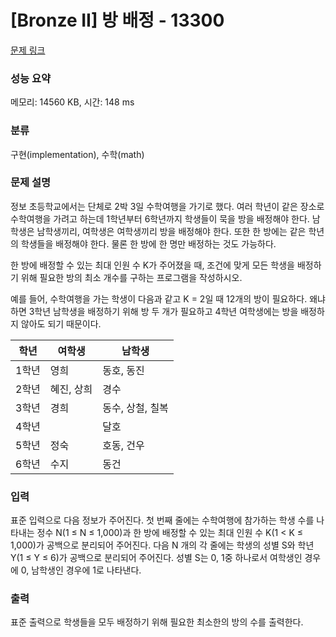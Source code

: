 # [Bronze II] 방 배정 - 13300 

[문제 링크](https://www.acmicpc.net/problem/13300) 

### 성능 요약

메모리: 14560 KB, 시간: 148 ms

### 분류

구현(implementation), 수학(math)

### 문제 설명

<p style="user-select: auto;">정보 초등학교에서는 단체로 2박 3일 수학여행을 가기로 했다. 여러 학년이 같은 장소로 수학여행을 가려고 하는데 1학년부터 6학년까지 학생들이 묵을 방을 배정해야 한다. 남학생은 남학생끼리, 여학생은 여학생끼리 방을 배정해야 한다. 또한 한 방에는 같은 학년의 학생들을 배정해야 한다. 물론 한 방에 한 명만 배정하는 것도 가능하다.</p>

<p style="user-select: auto;">한 방에 배정할 수 있는 최대 인원 수 K가 주어졌을 때, 조건에 맞게 모든 학생을 배정하기 위해 필요한 방의 최소 개수를 구하는 프로그램을 작성하시오.</p>

<p style="user-select: auto;">예를 들어, 수학여행을 가는 학생이 다음과 같고 K = 2일 때 12개의 방이 필요하다. 왜냐하면 3학년 남학생을 배정하기 위해 방 두 개가 필요하고 4학년 여학생에는 방을 배정하지 않아도 되기 때문이다.</p>

<table class="table table-bordered table-center-30" style="user-select: auto;">
	<thead style="user-select: auto;">
		<tr style="user-select: auto;">
			<th style="user-select: auto;">학년</th>
			<th style="user-select: auto;">여학생</th>
			<th style="user-select: auto;">남학생</th>
		</tr>
	</thead>
	<tbody style="user-select: auto;">
		<tr style="user-select: auto;">
			<td style="user-select: auto;">1학년</td>
			<td style="user-select: auto;">영희</td>
			<td style="user-select: auto;">동호, 동진</td>
		</tr>
		<tr style="user-select: auto;">
			<td style="user-select: auto;">2학년</td>
			<td style="user-select: auto;">혜진, 상희</td>
			<td style="user-select: auto;">경수</td>
		</tr>
		<tr style="user-select: auto;">
			<td style="user-select: auto;">3학년</td>
			<td style="user-select: auto;">경희</td>
			<td style="user-select: auto;">동수, 상철, 칠복</td>
		</tr>
		<tr style="user-select: auto;">
			<td style="user-select: auto;">4학년</td>
			<td style="user-select: auto;"> </td>
			<td style="user-select: auto;">달호</td>
		</tr>
		<tr style="user-select: auto;">
			<td style="user-select: auto;">5학년</td>
			<td style="user-select: auto;">정숙</td>
			<td style="user-select: auto;">호동, 건우</td>
		</tr>
		<tr style="user-select: auto;">
			<td style="user-select: auto;">6학년</td>
			<td style="user-select: auto;">수지</td>
			<td style="user-select: auto;">동건</td>
		</tr>
	</tbody>
</table>

### 입력 

 <p style="user-select: auto;">표준 입력으로 다음 정보가 주어진다. 첫 번째 줄에는 수학여행에 참가하는 학생 수를 나타내는 정수 N(1 ≤ N ≤ 1,000)과 한 방에 배정할 수 있는 최대 인원 수 K(1 < K ≤ 1,000)가 공백으로 분리되어 주어진다. 다음 N 개의 각 줄에는 학생의 성별 S와 학년 Y(1 ≤ Y ≤ 6)가 공백으로 분리되어 주어진다. 성별 S는 0, 1중 하나로서 여학생인 경우에 0, 남학생인 경우에 1로 나타낸다. </p>

### 출력 

 <p style="user-select: auto;">표준 출력으로 학생들을 모두 배정하기 위해 필요한 최소한의 방의 수를 출력한다.</p>

